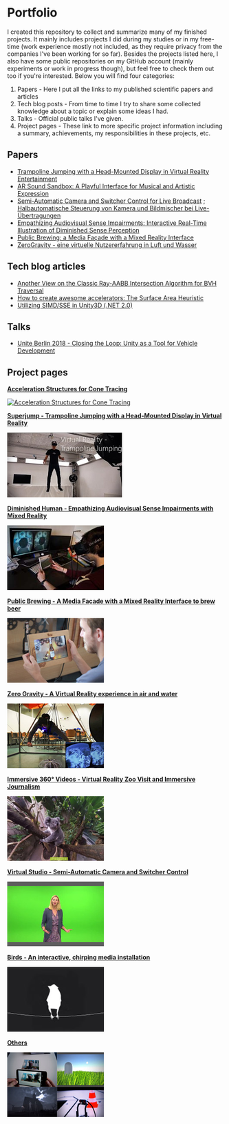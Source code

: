 # Portfolio
I created this repository to collect and summarize many of my finished projects. It mainly includes projects I did during my studies or in my free-time (work experience mostly not included, as they require privacy from the companies I've been working for so far). Besides the projects listed here, I also have some public repositories on my GitHub account (mainly experiments or work in progress though), but feel free to check them out too if you're interested. Below you will find four categories:
1. Papers - Here I put all the links to my published scientific papers and articles 
2. Tech blog posts - From time to time I try to share some collected knowledge about a topic or explain some ideas I had. 
3. Talks - Official public talks I've given. 
4. Project pages - These link to more specific project information including a summary, achievements, my responsibilities in these projects, etc.

## Papers
* <a href="https://link.springer.com/chapter/10.1007%2F978-3-319-73062-2_8" target="_blank">Trampoline Jumping with a Head-Mounted Display in Virtual Reality Entertainment</a>
* <a href="https://link.springer.com/chapter/10.1007/978-3-319-73062-2_5" target="_blank">AR Sound Sandbox: A Playful Interface for Musical and Artistic Expression</a>
* <a href="https://dl.acm.org/citation.cfm?id=2933559" target="_blank">Semi-Automatic Camera and Switcher Control for Live Broadcast</a> ; <a href="https://www.fktg.org/halbautomatische-steuerung-von-kamera-und-bildmischer-bei-live-uebertragungen" target="_blank">Halbautomatische Steuerung von Kamera und Bildmischer bei Live-Übertragungen</a>
* <a href="https://dl.acm.org/citation.cfm?id=2875226" target="_blank">Empathizing Audiovisual Sense Impairments: Interactive Real-Time Illustration of Diminished Sense Perception</a>
* <a href="https://dl.acm.org/citation.cfm?id=2757736" target="_blank">Public Brewing: a Media Façade with a Mixed Reality Interface</a>
* <a href="https://dl.gi.de/handle/20.500.12116/8203" target="_blank">ZeroGravity - eine virtuelle Nutzererfahrung in Luft und Wasser</a>
## Tech blog articles
* <a href="https://medium.com/@bromanz/another-view-on-the-classic-ray-aabb-intersection-algorithm-for-bvh-traversal-41125138b525" target="_blank">Another View on the Classic Ray-AABB Intersection Algorithm for BVH Traversal</a>
* <a href="https://medium.com/@bromanz/how-to-create-awesome-accelerators-the-surface-area-heuristic-e14b5dec6160" target="_blank">How to create awesome accelerators: The Surface Area Heuristic</a>
* <a href="https://medium.com/@bromanz/simd-sse-unity3d-net-2-0-70f6c911713f" target="_blank">Utilizing SIMD/SSE in Unity3D (.NET 2.0)</a>
## Talks
* <a href="https://unite.unity.com/de/2018/berlin/autotech" target="_blank">Unite Berlin 2018 - Closing the Loop: Unity as a Tool for Vehicle Development</a>
## Project pages
**[Acceleration Structures for Cone Tracing](Description/AccelConeTracing/AccelConeTracing.md)**

[![Acceleration Structures for Cone Tracing](Description/AccelConeTracing/Images/projectAccConeTracingthumb.png)](Description/AccelConeTracing/AccelConeTracing.md)

**[Superjump - Trampoline Jumping with a Head-Mounted Display in Virtual Reality](Descriptions/Superjump/Superjump.md)**

[![Superjump](Descriptions/Superjump/Images/projectSuperjumpthumb.jpg)](Descriptions/Superjump/Superjump.md)

**[Diminished Human - Empathizing Audiovisual Sense Impairments with Mixed Reality](Descriptions/DiminishedHuman/DiminishedHuman.md)**

[![Diminished Human](Descriptions/DiminishedHuman/Images/projectDiminishedHumanthumb.jpg)](Descriptions/DiminishedHuman/DiminishedHuman.md)

**[Public Brewing - A Media Façade with a Mixed Reality Interface to brew beer](Descriptions/PublicBrewing/PublicBrewing.md)**

[![Public Brewing](Descriptions/PublicBrewing/Images/projectBrewingthumb.jpg)](Descriptions/PublicBrewing/PublicBrewing.md)

**[Zero Gravity - A Virtual Reality experience in air and water](Descriptions/ZeroGravity/ZeroGravity.md)**

[![Zero Gravity](Descriptions/ZeroGravity/Images/projectZeroGravitythumb.jpg)](Descriptions/ZeroGravity/ZeroGravity.md)

**[Immersive 360° Videos - Virtual Reality Zoo Visit and Immersive Journalism](Descriptions/360Video/360Video.md)**

[![Immersive 360° videos](Descriptions/360Video/Images/project360Videothumb.jpg)](Descriptions/360Video/360Video.md)

**[Virtual Studio - Semi-Automatic Camera and Switcher Control](Descriptions/VirtualStudio/VirtualStudio.md)**

[![Virtual Studio](Descriptions/VirtualStudio/Images/projectVSthumb.jpg)](Descriptions/VirtualStudio/VirtualStudio.md)

**[Birds - An interactive, chirping media installation](Descriptions/Birds/Birds.md)**

[![Birds](Descriptions/Birds/Images/projectBirdsthumb.jpg)](Descriptions/Birds/Birds.md)

**[Others](Descriptions/Others/Others.md)**

[![Others](Descriptions/Others/Images/projectMiscellaneousthumb.jpg)](Descriptions/Others/Others.md)
